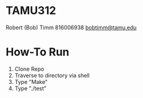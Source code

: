 TAMU312
=======
Robert (Bob) Timm
816006938
bobtimm@tamu.edu

How-To Run
==========
1. Clone Repo
2. Traverse to directory via shell
3. Type "Make"
4. Type "./test"
